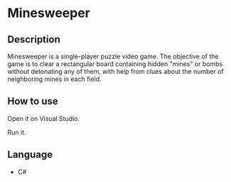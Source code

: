 # Minesweeper
## Description
Minesweeper is a single-player puzzle video game. The objective of the game is to clear a rectangular board containing hidden "mines" or bombs without detonating any of them, with help from clues about the number of neighboring mines in each field. 

## How to use
Open it on Visual Studio.

Run it.

## Language
- C#
